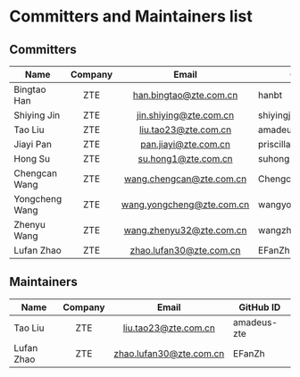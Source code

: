 # Committers and Maintainers list

## Committers

| Name           | Company |           Email           | GitHub ID           |
| -------------- | :-----: | :-----------------------: | ------------------- |
| Bingtao Han    |   ZTE   |  han.bingtao@zte.com.cn   | hanbt               |
| Shiying Jin    |   ZTE   |  jin.shiying@zte.com.cn   | shiyingjin          |
| Tao Liu        |   ZTE   |   liu.tao23@zte.com.cn    | amadeus-zte         |
| Jiayi Pan      |   ZTE   |   pan.jiayi@zte.com.cn    | priscilla-pan       |
| Hong Su        |   ZTE   |    su.hong1@zte.com.cn    | suhong1             |
| Chengcan Wang  |   ZTE   | wang.chengcan@zte.com.cn  | ChengcanWang-com    |
| Yongcheng Wang |   ZTE   | wang.yongcheng@zte.com.cn | wangyongcheng126914 |
| Zhenyu Wang    |   ZTE   | wang.zhenyu32@zte.com.cn  | wangzhenyu32        |
| Lufan Zhao     |   ZTE   |  zhao.lufan30@zte.com.cn  | EFanZh              |

## Maintainers

| Name       | Company |          Email          | GitHub ID   |
| ---------- | :-----: | :---------------------: | ----------- |
| Tao Liu    |   ZTE   |  liu.tao23@zte.com.cn   | amadeus-zte |
| Lufan Zhao |   ZTE   | zhao.lufan30@zte.com.cn | EFanZh      |
